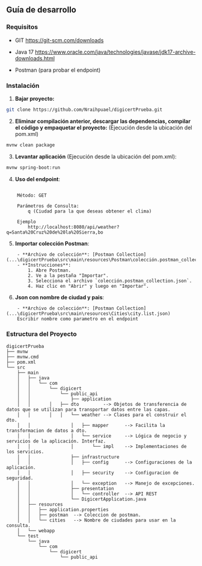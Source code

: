 ## Guía de desarrollo

### Requisitos
- GIT
https://git-scm.com/downloads
- Java 17
https://www.oracle.com/java/technologies/javase/jdk17-archive-downloads.html

- Postman (para probar el endpoint)

### Instalación
1. **Bajar proyecto:**
```bash
git clone https://github.com/Nraihpuael/digicertPrueba.git
```
2. **Eliminar compilación anterior, descargar las dependencias, compilar el código y empaquetar el proyecto:** (Ejecución desde la ubicación del pom.xml)
```bash
mvnw clean package
```
3. **Levantar aplicación** (Ejecución desde la ubicación del pom.xml):
```bash
mvnw spring-boot:run
```
4. **Uso del endpoint**:
```	/api/weather

	Método: GET

	Parámetros de Consulta:
		q (Ciudad para la que deseas obtener el clima)
	
	Ejemplo
		http://localhost:8080/api/weather?q=Santa%20Cruz%20de%20la%20Sierra,bo
```
5. **Importar colección Postman**:
```
    - **Archivo de colección**: [Postman Collection](...\digicertPrueba\src\main\resources\Postman\colección.postman_collection.json)
    - **Instrucciones**:
        1. Abre Postman.
        2. Ve a la pestaña "Importar".
        3. Selecciona el archivo `colección.postman_collection.json`.
        4. Haz clic en "Abrir" y luego en "Importar".

```
6. **Json con nombre de ciudad y pais**:
```
    - **Archivo de colección**: [Postman Collection](...\digicertPrueba\src\main\resources\Cities\city.list.json) 
	Escribir nombre como parametro en el endpoint
```

### Estructura del Proyecto
```
digicertPrueba
├── mvnw
├── mvnw.cmd
├── pom.xml
└── src
    ├── main
    │   ├── java
    │   │   └── com
    │   │       └── digicert
    │   │           └── public_api
    │   │               ├── application
    │	│		│   ├── dto  	    --> Objetos de transferencia de datos que se utilizan para transportar datos entre las capas.
    │   │		│   │   └── weather --> Clases para el construir el dto. 
    │   │               │   ├── mapper      --> Facilita la transformacion de datos a dto. 
    │   │               │   └── service     --> Lógica de negocio y servicios de la aplicación. Interfaz.
    │   │               │       └── impl    --> Implementaciones de los servicios. 
    │   │               ├── infrastructure
    │   │               │   ├── config 		--> Configuraciones de la aplicación.
    │   │               │   ├── security    --> Configuracion de seguridad.
    │   │               │   └── exception   --> Manejo de excepciones.
    │   │               ├── presentation
    │   │               │   └── controller  --> API REST
    │   │               └── DigicertApplication.java
    │   ├── resources
    │   │   ├── application.properties
    │   │   ├── postman  --> Coleccion de postman.
    │   │   └── cities	 --> Nombre de ciudades para usar en la consulta.
    │   └── webapp
    └── test
        └── java
            └── com
                └── digicert
                    └── public_api

					
```		

